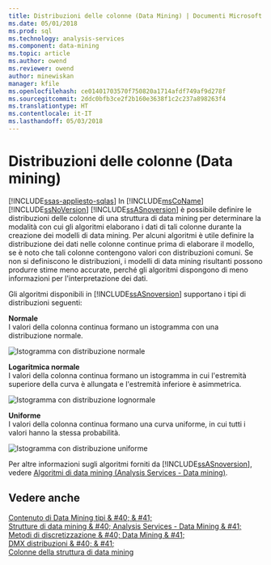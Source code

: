 ```yaml
---
title: Distribuzioni delle colonne (Data Mining) | Documenti Microsoft
ms.date: 05/01/2018
ms.prod: sql
ms.technology: analysis-services
ms.component: data-mining
ms.topic: article
ms.author: owend
ms.reviewer: owend
author: minewiskan
manager: kfile
ms.openlocfilehash: ce01401703570f750820a1714afdf749af9d278f
ms.sourcegitcommit: 2ddc0bfb3ce2f2b160e3638f1c2c237a898263f4
ms.translationtype: HT
ms.contentlocale: it-IT
ms.lasthandoff: 05/03/2018
---
```

# <a name="column-distributions-data-mining"></a>Distribuzioni delle colonne (Data mining)
[!INCLUDE[ssas-appliesto-sqlas](../../includes/ssas-appliesto-sqlas.md)]
  In [!INCLUDE[msCoName](../../includes/msconame-md.md)] [!INCLUDE[ssNoVersion](../../includes/ssnoversion-md.md)] [!INCLUDE[ssASnoversion](../../includes/ssasnoversion-md.md)] è possibile definire le distribuzioni delle colonne di una struttura di data mining per determinare la modalità con cui gli algoritmi elaborano i dati di tali colonne durante la creazione dei modelli di data mining. Per alcuni algoritmi è utile definire la distribuzione dei dati nelle colonne continue prima di elaborare il modello, se è noto che tali colonne contengono valori con distribuzioni comuni. Se non si definiscono le distribuzioni, i modelli di data mining risultanti possono produrre stime meno accurate, perché gli algoritmi dispongono di meno informazioni per l'interpretazione dei dati.  
  
 Gli algoritmi disponibili in [!INCLUDE[ssASnoversion](../../includes/ssasnoversion-md.md)] supportano i tipi di distribuzioni seguenti:  
  
 **Normale**  
 I valori della colonna continua formano un istogramma con una distribuzione normale.  
  
 ![Istogramma con distribuzione normale](../../analysis-services/data-mining/media/normal-distribution.gif "istogramma con distribuzione normale")  
  
 **Logaritmica normale**  
 I valori della colonna continua formano un istogramma in cui l'estremità superiore della curva è allungata e l'estremità inferiore è asimmetrica.  
  
 ![Istogramma con distribuzione lognormale](../../analysis-services/data-mining/media/log-normal-distribution.gif "istogramma con distribuzione normale di log")  
  
 **Uniforme**  
 I valori della colonna continua formano una curva uniforme, in cui tutti i valori hanno la stessa probabilità.  
  
 ![Istogramma con distribuzione uniforme](../../analysis-services/data-mining/media/uniform-distribution.gif "istogramma con distribuzione uniforme")  
  
 Per altre informazioni sugli algoritmi forniti da [!INCLUDE[ssASnoversion](../../includes/ssasnoversion-md.md)], vedere [Algoritmi di data mining &#40;Analysis Services - Data mining&#41;](../../analysis-services/data-mining/data-mining-algorithms-analysis-services-data-mining.md).  
  
## <a name="see-also"></a>Vedere anche  
 [Contenuto di Data Mining tipi & #40; & #41;](../../analysis-services/data-mining/content-types-data-mining.md)   
 [Strutture di data mining & #40; Analysis Services - Data Mining & #41;](../../analysis-services/data-mining/mining-structures-analysis-services-data-mining.md)   
 [Metodi di discretizzazione & #40; Data Mining & #41;](../../analysis-services/data-mining/discretization-methods-data-mining.md)   
 [DMX distribuzioni & #40; & #41;](../../dmx/distributions-dmx.md)   
 [Colonne della struttura di data mining](../../analysis-services/data-mining/mining-structure-columns.md)  
  
  
